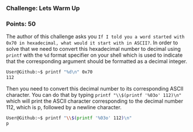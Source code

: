 ### Challenge: Lets Warm Up
### Points: 50
The author of this challenge asks you `If I told you a word started with 0x70 in hexadecimal, what would it start with in ASCII?`. 
In order to solve that we need to convert this hexadecimal number to decimal using `printf` with the `%d` format specifier on your shell which is used to indicate that the corresponding argument should be formatted as a decimal integer.
```bash
User@Github:~$ printf "%d\n" 0x70
112
```

Then you need to convert this decimal number to its corresponding ASCII character. 
You can do that by typing  `printf "\\$(printf '%03o' 112)\n"` which will print the ASCII character corresponding to the decimal number 112, which is p, followed by a newline character.

```bash
User@Github:~$ printf "\\$(printf '%03o' 112)\n"
p
```